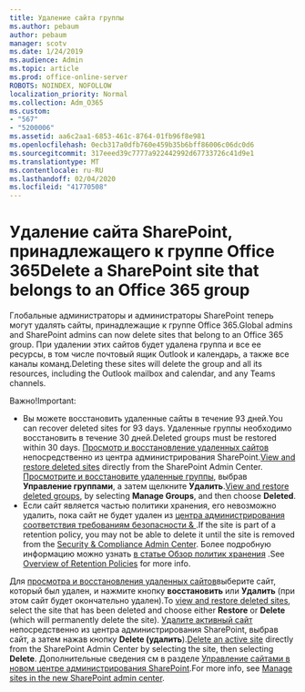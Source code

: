 ```yaml
---
title: Удаление сайта группы
ms.author: pebaum
author: pebaum
manager: scotv
ms.date: 1/24/2019
ms.audience: Admin
ms.topic: article
ms.prod: office-online-server
ROBOTS: NOINDEX, NOFOLLOW
localization_priority: Normal
ms.collection: Adm_O365
ms.custom:
- "567"
- "5200006"
ms.assetid: aa6c2aa1-6853-461c-8764-01fb96f8e981
ms.openlocfilehash: 0ecb317a0dfb760e459b35b6bff86006c06dc0d6
ms.sourcegitcommit: 317eeed39c7777a922442992d67733726c41d9e1
ms.translationtype: MT
ms.contentlocale: ru-RU
ms.lasthandoff: 02/04/2020
ms.locfileid: "41770508"
---
```

# <a name="delete-a-sharepoint-site-that-belongs-to-an-office-365-group"></a><span data-ttu-id="a15e1-102">Удаление сайта SharePoint, принадлежащего к группе Office 365</span><span class="sxs-lookup"><span data-stu-id="a15e1-102">Delete a SharePoint site that belongs to an Office 365 group</span></span>

<span data-ttu-id="a15e1-103">Глобальные администраторы и администраторы SharePoint теперь могут удалять сайты, принадлежащие к группе Office 365.</span><span class="sxs-lookup"><span data-stu-id="a15e1-103">Global admins and SharePoint admins can now delete sites that belong to an Office 365 group.</span></span> <span data-ttu-id="a15e1-104">При удалении этих сайтов будет удалена группа и все ее ресурсы, в том числе почтовый ящик Outlook и календарь, а также все каналы команд.</span><span class="sxs-lookup"><span data-stu-id="a15e1-104">Deleting these sites will delete the group and all its resources, including the Outlook mailbox and calendar, and any Teams channels.</span></span>
  
<span data-ttu-id="a15e1-105">Важно!</span><span class="sxs-lookup"><span data-stu-id="a15e1-105">Important:</span></span>

- <span data-ttu-id="a15e1-106">Вы можете восстановить удаленные сайты в течение 93 дней.</span><span class="sxs-lookup"><span data-stu-id="a15e1-106">You can recover deleted sites for 93 days.</span></span> <span data-ttu-id="a15e1-107">Удаленные группы необходимо восстановить в течение 30 дней.</span><span class="sxs-lookup"><span data-stu-id="a15e1-107">Deleted groups must be restored within 30 days.</span></span> <span data-ttu-id="a15e1-108">[Просмотр и восстановление удаленных сайтов](https://admin.microsoft.com/sharepoint) непосредственно из центра администрирования SharePoint.</span><span class="sxs-lookup"><span data-stu-id="a15e1-108">[View and restore deleted sites](https://admin.microsoft.com/sharepoint) directly from the SharePoint Admin Center.</span></span> <span data-ttu-id="a15e1-109">[Просмотрите и восстановите удаленные группы](https://outlook.office.com/people/group/deleted), выбрав **Управление группами**, а затем щелкните **Удалить**.</span><span class="sxs-lookup"><span data-stu-id="a15e1-109">[View and restore deleted groups](https://outlook.office.com/people/group/deleted), by selecting **Manage Groups**, and then choose **Deleted**.</span></span>
- <span data-ttu-id="a15e1-110">Если сайт является частью политики хранения, его невозможно удалить, пока сайт не будет удален из [центра администрирования соответствия требованиям безопасности &amp; ](https://protection.office.com/?rfr=AdminCenter#/retention).</span><span class="sxs-lookup"><span data-stu-id="a15e1-110">If the site is part of a retention policy, you may not be able to delete it until the site is removed from the [Security &amp; Compliance Admin Center](https://protection.office.com/?rfr=AdminCenter#/retention).</span></span> <span data-ttu-id="a15e1-111">Более подробную информацию можно узнать [в статье Обзор политик хранения](https://docs.microsoft.com/office365/securitycompliance/retention-policies#content-in-onedrive-accounts-and-sharepoint-sites) .</span><span class="sxs-lookup"><span data-stu-id="a15e1-111">See [Overview of Retention Policies](https://docs.microsoft.com/office365/securitycompliance/retention-policies#content-in-onedrive-accounts-and-sharepoint-sites) for more info.</span></span>
  
<span data-ttu-id="a15e1-112">Для [просмотра и восстановления удаленных сайтов](https://admin.microsoft.com/sharepoint)выберите сайт, который был удален, и нажмите кнопку **восстановить** или **Удалить** (при этом сайт будет окончательно удален).</span><span class="sxs-lookup"><span data-stu-id="a15e1-112">To [view and restore deleted sites](https://admin.microsoft.com/sharepoint), select the site that has been deleted and choose either **Restore** or **Delete** (which will permanently delete the site).</span></span> <span data-ttu-id="a15e1-113">[Удалите активный сайт](https://admin.microsoft.com/sharepoint) непосредственно из центра администрирования SharePoint, выбрав сайт, а затем нажав кнопку **Delete (удалить**).</span><span class="sxs-lookup"><span data-stu-id="a15e1-113">[Delete an active site](https://admin.microsoft.com/sharepoint) directly from the SharePoint Admin Center by selecting the site, then selecting **Delete**.</span></span> <span data-ttu-id="a15e1-114">Дополнительные сведения см в разделе [Управление сайтами в новом центре администрирования SharePoint](https://docs.microsoft.com/sharepoint/manage-sites-in-new-admin-center).</span><span class="sxs-lookup"><span data-stu-id="a15e1-114">For more info, see [Manage sites in the new SharePoint admin center](https://docs.microsoft.com/sharepoint/manage-sites-in-new-admin-center).</span></span>
  
